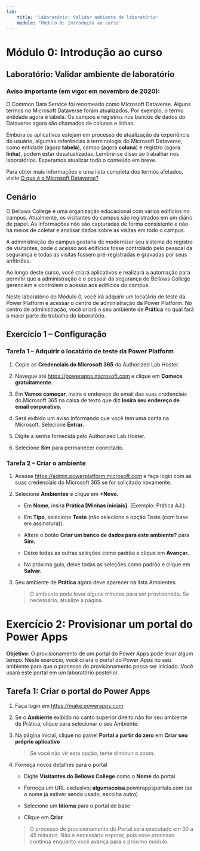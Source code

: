 ```yaml
---
lab:
    title: 'Laboratório: Validar ambiente de laboratório'
    module: 'Módulo 0: Introdução ao curso'
---
```


Módulo 0: Introdução ao curso
=================================

## Laboratório: Validar ambiente de laboratório

### Aviso importante (em vigor em novembro de 2020):
O Common Data Service foi renomeado como Microsoft Dataverse. Alguns termos no Microsoft Dataverse foram atualizados. Por exemplo, o termo entidade agora é tabela. Os campos e registros nos bancos de dados do Dataverse agora são chamados de colunas e linhas.

Embora os aplicativos estejam em processo de atualização da experiência do usuário, algumas referências à terminologia do Microsoft Dataverse, como entidade (agora **tabela**), campo (agora **coluna**) e registro (agora **linha**), podem estar desatualizadas. Lembre-se disso ao trabalhar nos laboratórios. Esperamos atualizar todo o conteúdo em breve. 

Para obter mais informações e uma lista completa dos termos afetados, visite [O que é o Microsoft Dataverse?](https://docs.microsoft.com/pt-br/powerapps/maker/common-data-service/data-platform-intro#terminology-updates)

Cenário
--------

O Bellows College é uma organização educacional com vários edifícios no campus. Atualmente, os visitantes do campus são registrados em um diário de papel. As informações não são capturadas de forma consistente e não há meios de coletar e analisar dados sobre as visitas em todo o campus.

A administração do campus gostaria de modernizar seu sistema de registro de visitantes, onde o acesso aos edifícios fosse controlado pelo pessoal da segurança e todas as visitas fossem pré-registradas e gravadas por seus anfitriões.

Ao longo deste curso, você criará aplicativos e realizará a automação para permitir que a administração e o pessoal da segurança do Bellows College gerenciem e controlem o acesso aos edifícios do campus.

Neste laboratório do Módulo 0, você irá adquirir um locatário de teste da Power Platform e acessar o centro de administração da Power Platform. No centro de administração, você criará o seu ambiente de **Prática** no qual fará a maior parte do trabalho do laboratório.

## Exercício 1 – Configuração

### Tarefa 1 – Adquirir o locatário de teste da Power Platform

1. Copie as **Credenciais do Microsoft 365** do Authorized Lab Hoster.

2. Navegue até <https://powerapps.microsoft.com> e clique em **Comece gratuitamente.**

3. Em **Vamos começar**, insira o endereço de email das suas credenciais do Microsoft 365 na caixa de texto que diz **Insira seu endereço de email corporativo.**

4. Será exibido um aviso informando que você tem uma conta na Microsoft. Selecione **Entrar.**

5. Digite a senha fornecida pelo Authorized Lab Hoster. 

6. Selecione **Sim** para permanecer conectado.

### Tarefa 2 – Criar o ambiente

1.  Acesse <https://admin.powerplatform.microsoft.com> e faça login com as suas credenciais do Microsoft 365 se for solicitado novamente.

2. Selecione **Ambientes** e clique em **+Novo.**

    - Em **Nome**, insira **Prática [Minhas iniciais].** (Exemplo: Prática AJ.)
    
    - Em **Tipo**, selecione **Teste** (não selecione a opção Teste (com base em assinatura)).
    
    - Altere o botão **Criar um banco de dados para este ambiente?** para **Sim.**
    
    - Deixe todas as outras seleções como padrão e clique em **Avançar.**
    
    - Na próxima guia, deixe todas as seleções como padrão e clique em **Salvar.**

3. Seu ambiente de **Prática** agora deve aparecer na lista Ambientes. 

    > O ambiente pode levar alguns minutos para ser provisionado. Se necessário, atualize a página.

# Exercício 2: Provisionar um portal do Power Apps

**Objetivo:** O provisionamento de um portal do Power Apps pode levar algum tempo. Neste exercício, você criará o portal do Power Apps no seu ambiente para que o processo de provisionamento possa ser iniciado. Você usará este portal em um laboratório posterior.

## Tarefa 1: Criar o portal do Power Apps

1.  Faça login em <https://make.powerapps.com>

2.  Se o **Ambiente** exibido no canto superior direito não for seu ambiente de Prática, clique para selecionar o seu Ambiente.

3.  Na página inicial, clique no painel **Portal a partir do zero** em **Criar seu próprio aplicativo**

    > Se você não vir esta opção, tente diminuir o zoom.

4.  Forneça novos detalhes para o portal

    -   Digite **Visitantes do Bellows College** como o **Nome** do portal

    -   Forneça um URL exclusivo; **algumacoisa**.powerappsportals.com (se o nome já estiver sendo usado, escolha outro)

    -   Selecione um **Idioma** para o portal de base

    -   Clique em **Criar**

    > O processo de provisionamento do Portal será executado em 30 a 45 minutos. Não é necessário esperar, pois esse processo continua enquanto você avança para o próximo módulo.
